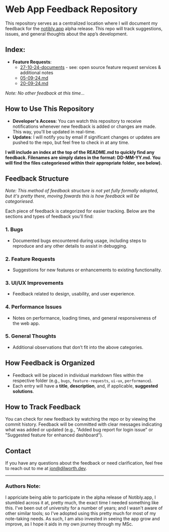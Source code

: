 # Web App Feedback Repository

This repository serves as a centralized location where I will document my feedback for the [notibly.app](https://notibly.app/) alpha release. This repo will track suggestions, issues, and general thoughts about the app’s development.

## Index:

* **Feature Requests**:
    * [27-10-24-documents](./feature-requests/) - see: open source feature request services & additional notes
	* [05-09-24.md](./feature-requests/05-09-24.md)
	* [20-09-24.md](./feature-requests/20-09-24.md)

*Note: No other feedback at this time...*

## How to Use This Repository

- **Developer's Access**: You can watch this repository to receive notifications whenever new feedback is added or changes are made. This way, you'll be updated in real-time.
- **Updates**: I will notify you by email if significant changes or updates are pushed to the repo, but feel free to check in at any time.

**I will include an index at the top of the README.md to quickly find any feedback. Filenames are simply dates in the format: DD-MM-YY.md. You will find the files categoriesed within their appropriate folder, see below).**

## Feedback Structure

*Note: This method of feedback structure is not yet fully formally adopted, but it's pretty there, moving fowards this is how feedback will be categoriesed.*

Each piece of feedback is categorized for easier tracking. Below are the sections and types of feedback you'll find:

### 1. **Bugs**
   - Documented bugs encountered during usage, including steps to reproduce and any other details to assist in debugging.

### 2. **Feature Requests**
   - Suggestions for new features or enhancements to existing functionality.

### 3. **UI/UX Improvements**
   - Feedback related to design, usability, and user experience.

### 4. **Performance Issues**
   - Notes on performance, loading times, and general responsiveness of the web app.

### 5. **General Thoughts**
   - Additional observations that don’t fit into the above categories.

## How Feedback is Organized

- Feedback will be placed in individual markdown files within the respective folder (e.g., `bugs`, `feature-requests`, `ui-ux`, `performance`).
- Each entry will have a **title**, **description**, and, if applicable, **suggested solutions**.

## How to Track Feedback

You can check for new feedback by watching the repo or by viewing the commit history. Feedback will be committed with clear messages indicating what was added or updated (e.g., "Added bug report for login issue" or "Suggested feature for enhanced dashboard").

## Contact

If you have any questions about the feedback or need clarification, feel free to reach out to me at [jon@dilworth.dev](mailto:jon@dilworth.dev).

---

### Authors Note:

I appriciate being able to participate in the alpha release of Notibly.app, I stumbled across it at, pretty much, the exact time I needed something like this. I've been out of university for a number of years; and I wasn't aware of other similar tools; so I've adopted using this pretty much for most of my note-taking needs. As such, I am also invested in seeing the app grow and improve, as I hope it aids in my own journey through my MSc.

